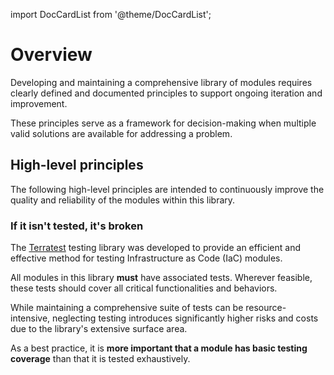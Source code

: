 import DocCardList from '@theme/DocCardList';

# Overview

Developing and maintaining a comprehensive library of modules requires clearly defined and documented principles to support ongoing iteration and improvement.

These principles serve as a framework for decision-making when multiple valid solutions are available for addressing a problem.

## High-level principles

The following high-level principles are intended to continuously improve the quality and reliability of the modules within this library.

### If it isn't tested, it's broken

The [Terratest](https://github.com/gruntwork-io/terratest) testing library was developed to provide an efficient and effective method for testing Infrastructure as Code (IaC) modules. 

All modules in this library **must** have associated tests. Wherever feasible, these tests should cover all critical functionalities and behaviors. 

While maintaining a comprehensive suite of tests can be resource-intensive, neglecting testing introduces significantly higher risks and costs due to the library's extensive surface area. 

As a best practice, it is **more important that a module has basic testing coverage** than that it is tested exhaustively.


<DocCardList />
